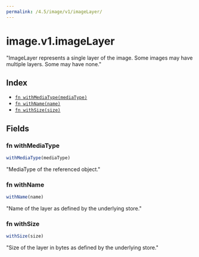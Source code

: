 ```yaml
---
permalink: /4.5/image/v1/imageLayer/
---
```


# image.v1.imageLayer

"ImageLayer represents a single layer of the image. Some images may have multiple layers. Some may have none."

## Index

* [`fn withMediaType(mediaType)`](#fn-withmediatype)
* [`fn withName(name)`](#fn-withname)
* [`fn withSize(size)`](#fn-withsize)

## Fields

### fn withMediaType

```ts
withMediaType(mediaType)
```

"MediaType of the referenced object."

### fn withName

```ts
withName(name)
```

"Name of the layer as defined by the underlying store."

### fn withSize

```ts
withSize(size)
```

"Size of the layer in bytes as defined by the underlying store."